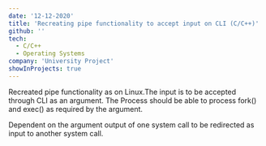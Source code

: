 ```yaml
---
date: '12-12-2020'
title: 'Recreating pipe functionality to accept input on CLI (C/C++)'
github: ''
tech:
  - C/C++
  - Operating Systems
company: 'University Project'
showInProjects: true
---
```


Recreated pipe functionality as on Linux.The input is to be accepted through CLI as an argument. The Process
should be able to process fork() and exec() as required by the argument.

Dependent on the argument output of one system call to be redirected as input to another system call.
